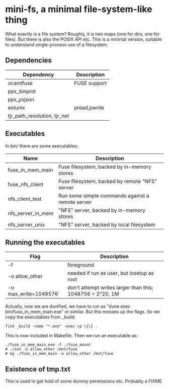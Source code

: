 # mini-fs, a minimal file-system-like thing

What exactly is a file system? Roughly, it is two maps (one for dirs,
one for files). But there is also the POSIX API etc. This is a minimal
version, suitable to understand single-process use of a filesystem.

## Dependencies

| Dependency                   | Description  |
| ---------------------------- | ------------ |
| ocamlfuse                    | FUSE support |
| ppx_binprot                  |              |
| ppx_yojson                   |              |
| extunix                      | pread,pwrite |
| tjr_path_resolution, tjr_net |              |


## Executables

In bin/ there are some executables:

| Name              | Description                                      |
| ----------------- | ------------------------------------------------ |
| fuse_in_mem_main  | Fuse filesystem, backed by in-memory stores      |
| fuse_nfs_client   | Fuse filesystem, backed by remote "NFS" server   |
| nfs_client_test   | Run some simple commands against a remote server |
| nfs_server_in_mem | "NFS" server, backed by in-memory stores         |
| nfs_server_unix   | "NFS" server, backed by local filesystem         |

## Running the executables

| Flag                 | Description                                               |
| -------------------- | --------------------------------------------------------- |
| -f                   | foreground                                                |
| -o allow_other       | needed if run as user, but losetup as root                |
| -o max_write=1048576 | don't attempt writes larger than this; 1048756 = 2^20, 1M |

Actually, now we are dunified, we have to run as "dune exec bin/fuse_in_mem_main.exe" or similar. But this messes up the flags. So we copy the executables from _build:

~~~
find _build -name "*.exe" -exec cp \{\} .
~~~

This is now included in Makefile. Then we run an executable as:

```
./fuse_in_mem_main.exe -f ./fuse_mount
# ./xxx -o allow_other /mnt/fuse
# eg ./fuse_in_mem_main -o allow_other /mnt/fuse
```



## Existence of tmp.txt

This is used to get hold of some dummy permissions etc. Probably a FIXME

